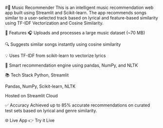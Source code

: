 #🎵 Music Recommender
This is an intelligent music recommendation web app built using Streamlit and Scikit-learn. The app recommends songs similar to a user-selected track based on lyrical and feature-based similarity using TF-IDF Vectorization and Cosine Similarity.

🚀 Features
🎧 Uploads and processes a large music dataset (~70 MB)

🔍 Suggests similar songs instantly using cosine similarity

💡 Uses TF-IDF from scikit-learn to vectorize lyrics

🧠 Smart recommendation engine using pandas, NumPy, and NLTK

📚 Tech Stack
Python, Streamlit

Pandas, NumPy, Scikit-learn, NLTK

Hosted on Streamlit Cloud

✅ Accuracy
Achieved up to 85% accurate recommendations on curated test sets based on lyrical and genre similarity.

🌐 Live App
👉 Try it Live
